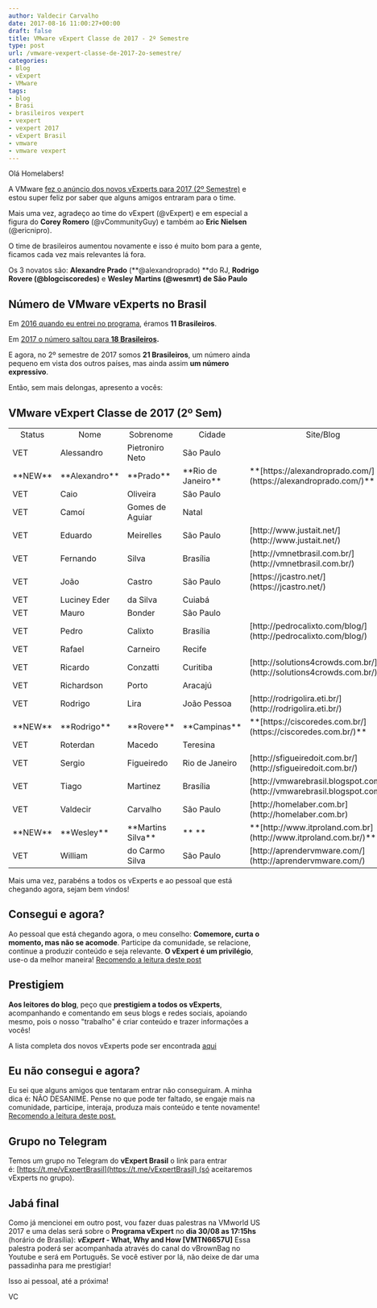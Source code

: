 ```yaml
---
author: Valdecir Carvalho
date: 2017-08-16 11:00:27+00:00
draft: false
title: VMware vExpert Classe de 2017 - 2º Semestre
type: post
url: /vmware-vexpert-classe-de-2017-2o-semestre/
categories:
- Blog
- vExpert
- VMware
tags:
- blog
- Brasi
- brasileiros vexpert
- vexpert
- vexpert 2017
- vExpert Brasil
- vmware
- vmware vexpert
---
```


Olá Homelabers!

A VMware [fez o anúncio dos novos vExperts para 2017 (2º Semestre)](https://blogs.vmware.com/vmtn/2017/08/vexpert-2017-second-half-announcement.html) e estou super feliz por saber que alguns amigos entraram para o time.

Mais uma vez, agradeço ao time do vExpert (@vExpert) e em especial a figura do **Corey Romero** (@vCommunityGuy) e também ao **Eric Nielsen** (@ericnipro).

O time de brasileiros aumentou novamente e isso é muito bom para a gente, ficamos cada vez mais relevantes lá fora.

Os 3 novatos são: **Alexandre Prado** (**@alexandroprado) **do RJ, **Rodrigo Rovere (@blogciscoredes)** e **Wesley Martins (@wesmrt) de São Paulo**



## Número de VMware vExperts no Brasil



Em [2016 quando eu entrei no programa](http://homelaber.com.br/vexpert-2016-eu-consegui/), éramos **11 Brasileiros**.

Em [2017 o número saltou para **18 Brasileiros**](http://homelaber.com.br/vmware-vexpert-classe-de-2017/)**.**

E agora, no 2º semestre de 2017 somos **21 Brasileiros**, um número ainda pequeno em vista dos outros países, mas ainda assim **um número expressivo**.

Então, sem mais delongas, apresento a vocês:



## VMware vExpert Classe de 2017 (2º Sem)



<table style="width: 836px;" >
<tbody >
<tr >

<td style="width: 48px; text-align: center;" >Status
</td>

<td style="width: 99px; text-align: center;" >Nome
</td>

<td style="width: 64px; text-align: center;" >Sobrenome
</td>

<td style="width: 75px; text-align: center;" >Cidade
</td>

<td style="width: 114.438px; text-align: center;" >Site/Blog
</td>

<td style="width: 267.562px; text-align: center;" >Twitter
</td>
</tr>
<tr >

<td style="width: 48px;" >VET
</td>

<td style="width: 99px;" >Alessandro
</td>

<td style="width: 64px;" >Pietroniro Neto
</td>

<td style="width: 75px;" >São Paulo
</td>

<td style="width: 114.438px;" >
</td>

<td style="width: 267.562px;" >
</td>
</tr>
<tr >

<td style="width: 48px;" >**NEW**
</td>

<td style="width: 99px;" >**Alexandro**
</td>

<td style="width: 64px;" >**Prado**
</td>

<td style="width: 75px;" >**Rio de Janeiro**
</td>

<td style="width: 114.438px;" >**[https://alexandroprado.com/](https://alexandroprado.com/)**
</td>

<td style="width: 267.562px;" >**@alexandroprado**
</td>
</tr>
<tr >

<td style="width: 48px;" >VET
</td>

<td style="width: 99px;" >Caio
</td>

<td style="width: 64px;" >Oliveira
</td>

<td style="width: 75px;" >São Paulo
</td>

<td style="width: 114.438px;" >
</td>

<td style="width: 267.562px;" >@oliveirac_caio
</td>
</tr>
<tr >

<td style="width: 48px;" >VET
</td>

<td style="width: 99px;" >Camoí
</td>

<td style="width: 64px;" >Gomes de Aguiar
</td>

<td style="width: 75px;" >Natal
</td>

<td style="width: 114.438px;" >
</td>

<td style="width: 267.562px;" >
</td>
</tr>
<tr >

<td style="width: 48px;" >VET
</td>

<td style="width: 99px;" >Eduardo
</td>

<td style="width: 64px;" >Meirelles
</td>

<td style="width: 75px;" >São Paulo
</td>

<td style="width: 114.438px;" >[http://www.justait.net/](http://www.justait.net/)
</td>

<td style="width: 267.562px;" >@dumeirell
</td>
</tr>
<tr >

<td style="width: 48px;" >VET
</td>

<td style="width: 99px;" >Fernando
</td>

<td style="width: 64px;" >Silva
</td>

<td style="width: 75px;" >Brasília
</td>

<td style="width: 114.438px;" >[http://vmnetbrasil.com.br/](http://vmnetbrasil.com.br/)
</td>

<td style="width: 267.562px;" >@vmnetbrasil
</td>
</tr>
<tr >

<td style="width: 48px;" >VET
</td>

<td style="width: 99px;" >João
</td>

<td style="width: 64px;" >Castro
</td>

<td style="width: 75px;" >São Paulo
</td>

<td style="width: 114.438px;" >[https://jcastro.net/](https://jcastro.net/)
</td>

<td style="width: 267.562px;" >@jcjr22
</td>
</tr>
<tr >

<td style="width: 48px;" >VET
</td>

<td style="width: 99px;" >Luciney Eder
</td>

<td style="width: 64px;" >da Silva
</td>

<td style="width: 75px;" >Cuiabá
</td>

<td style="width: 114.438px;" >
</td>

<td style="width: 267.562px;" >
</td>
</tr>
<tr >

<td style="width: 48px;" >VET
</td>

<td style="width: 99px;" >Mauro
</td>

<td style="width: 64px;" >Bonder
</td>

<td style="width: 75px;" >São Paulo
</td>

<td style="width: 114.438px;" >
</td>

<td style="width: 267.562px;" >
</td>
</tr>
<tr >

<td style="width: 48px;" >VET
</td>

<td style="width: 99px;" >Pedro
</td>

<td style="width: 64px;" >Calixto
</td>

<td style="width: 75px;" >Brasília
</td>

<td style="width: 114.438px;" >[http://pedrocalixto.com/blog/](http://pedrocalixto.com/blog/)
</td>

<td style="width: 267.562px;" >@BlogPCalixto
</td>
</tr>
<tr >

<td style="width: 48px;" >VET
</td>

<td style="width: 99px;" >Rafael
</td>

<td style="width: 64px;" >Carneiro
</td>

<td style="width: 75px;" >Recife
</td>

<td style="width: 114.438px;" >
</td>

<td style="width: 267.562px;" >
</td>
</tr>
<tr >

<td style="width: 48px;" >VET
</td>

<td style="width: 99px;" >Ricardo
</td>

<td style="width: 64px;" >Conzatti
</td>

<td style="width: 75px;" >Curitiba
</td>

<td style="width: 114.438px;" >[http://solutions4crowds.com.br/](http://solutions4crowds.com.br/)
</td>

<td style="width: 267.562px;" >@ricardoconzatti
</td>
</tr>
<tr >

<td style="width: 48px;" >VET
</td>

<td style="width: 99px;" >Richardson
</td>

<td style="width: 64px;" >Porto
</td>

<td style="width: 75px;" >Aracajú
</td>

<td style="width: 114.438px;" >
</td>

<td style="width: 267.562px;" >@richardsonporto
</td>
</tr>
<tr >

<td style="width: 48px;" >VET
</td>

<td style="width: 99px;" >Rodrigo
</td>

<td style="width: 64px;" >Lira
</td>

<td style="width: 75px;" >João Pessoa
</td>

<td style="width: 114.438px;" >[http://rodrigolira.eti.br/](http://rodrigolira.eti.br/)
</td>

<td style="width: 267.562px;" >@eurodrigolira
</td>
</tr>
<tr >

<td style="width: 48px;" >**NEW**
</td>

<td style="width: 99px;" >**Rodrigo**
</td>

<td style="width: 64px;" >**Rovere**
</td>

<td style="width: 75px;" >**Campinas**
</td>

<td style="width: 114.438px;" >**[https://ciscoredes.com.br/](https://ciscoredes.com.br/)**
</td>

<td style="width: 267.562px;" >**@blogciscoredes**
</td>
</tr>
<tr >

<td style="width: 48px;" >VET
</td>

<td style="width: 99px;" >Roterdan
</td>

<td style="width: 64px;" >Macedo
</td>

<td style="width: 75px;" >Teresina
</td>

<td style="width: 114.438px;" >
</td>

<td style="width: 267.562px;" >@roterdan
</td>
</tr>
<tr >

<td style="width: 48px;" >VET
</td>

<td style="width: 99px;" >Sergio
</td>

<td style="width: 64px;" >Figueiredo
</td>

<td style="width: 75px;" >Rio de Janeiro
</td>

<td style="width: 114.438px;" >[http://sfigueiredoit.com.br/](http://sfigueiredoit.com.br/)
</td>

<td style="width: 267.562px;" >@sfigueiredo2
</td>
</tr>
<tr >

<td style="width: 48px;" >VET
</td>

<td style="width: 99px;" >Tiago
</td>

<td style="width: 64px;" >Martinez
</td>

<td style="width: 75px;" >Brasília
</td>

<td style="width: 114.438px;" >[http://vmwarebrasil.blogspot.com.br/](http://vmwarebrasil.blogspot.com.br/)
</td>

<td style="width: 267.562px;" >@BlogVMware_BR
</td>
</tr>
<tr >

<td style="width: 48px;" >VET
</td>

<td style="width: 99px;" >Valdecir
</td>

<td style="width: 64px;" >Carvalho
</td>

<td style="width: 75px;" >São Paulo
</td>

<td style="width: 114.438px;" >[http://homelaber.com.br](http://homelaber.com.br)
</td>

<td style="width: 267.562px;" >@homelaber
</td>
</tr>
<tr >

<td style="width: 48px;" >**NEW**
</td>

<td style="width: 99px;" >**Wesley**
</td>

<td style="width: 64px;" >**Martins Silva**
</td>

<td style="width: 75px;" >** **
</td>

<td style="width: 114.438px;" >**[http://www.itproland.com.br](http://www.itproland.com.br/)**
</td>

<td style="width: 267.562px;" >**@wesmrt**
</td>
</tr>
<tr >

<td style="width: 48px;" >VET
</td>

<td style="width: 99px;" >William
</td>

<td style="width: 64px;" >do Carmo Silva
</td>

<td style="width: 75px;" >São Paulo
</td>

<td style="width: 114.438px;" >[http://aprendervmware.com/](http://aprendervmware.com/)
</td>

<td style="width: 267.562px;" >@williamdocarmo
</td>
</tr>
</tbody>
</table>

Mais uma vez, parabéns a todos os vExperts e ao pessoal que está chegando agora, sejam bem vindos!



## Consegui e agora?



Ao pessoal que está chegando agora, o meu conselho: **Comemore, curta o momento, mas não se acomode**. Participe da comunidade, se relacione, continue a produzir conteúdo e seja relevante. **O vExpert é um privilégio**, use-o da melhor maneira! [Recomendo a leitura deste post](http://homelaber.com.br/o-que-significa-ser-um-vmware-vexpert/)



## Prestigiem



**Aos leitores do blog**, peço que **prestigiem a todos os vExperts**, acompanhando e comentando em seus blogs e redes sociais, apoiando mesmo, pois o nosso "trabalho" é criar conteúdo e trazer informações a vocês!

A lista completa dos novos vExperts pode ser encontrada [aqui](https://blogs.vmware.com/vmtn/2017/08/vexpert-2017-second-half-announcement.html)



## Eu não consegui e agora?



Eu sei que alguns amigos que tentaram entrar não conseguiram. A minha dica é: NÃO DESANIME. Pense no que pode ter faltado, se engaje mais na comunidade, participe, interaja, produza mais conteúdo e tente novamente! [Recomendo a leitura deste post.](http://homelaber.com.br/o-que-significa-ser-um-vmware-vexpert/)



## Grupo no Telegram



Temos um grupo no Telegram do **vExpert Brasil** o link para entrar é: [https://t.me/vExpertBrasil](https://t.me/vExpertBrasil) (só aceitaremos vExperts no grupo).



## Jabá final



Como já mencionei em outro post, vou fazer duas palestras na VMworld US 2017 e uma delas será sobre o **Programa vExpert** no **dia 30/08 as 17:15hs** (horário de Brasília): **_vExpert_ - What, Why and How [VMTN6657U]** Essa palestra poderá ser acompanhada através do canal do vBrownBag no Youtube e será em Português. Se você estiver por lá, não deixe de dar uma passadinha para me prestigiar!

Isso ai pessoal, até a próxima!

VC
